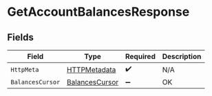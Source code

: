 # GetAccountBalancesResponse


## Fields

| Field                                                       | Type                                                        | Required                                                    | Description                                                 |
| ----------------------------------------------------------- | ----------------------------------------------------------- | ----------------------------------------------------------- | ----------------------------------------------------------- |
| `HttpMeta`                                                  | [HTTPMetadata](../../Models/Components/HTTPMetadata.md)     | :heavy_check_mark:                                          | N/A                                                         |
| `BalancesCursor`                                            | [BalancesCursor](../../Models/Components/BalancesCursor.md) | :heavy_minus_sign:                                          | OK                                                          |